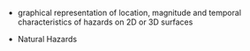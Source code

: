 - graphical representation of location, magnitude and temporal characteristics of hazards on 2D or 3D surfaces

- Natural Hazards
	  
